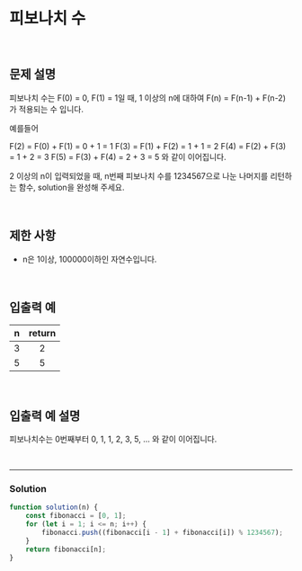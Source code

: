 # 피보나치 수

<br/>

## 문제 설명
피보나치 수는 F(0) = 0, F(1) = 1일 때, 1 이상의 n에 대하여 F(n) = F(n-1) + F(n-2) 가 적용되는 수 입니다.

예를들어

F(2) = F(0) + F(1) = 0 + 1 = 1
F(3) = F(1) + F(2) = 1 + 1 = 2
F(4) = F(2) + F(3) = 1 + 2 = 3
F(5) = F(3) + F(4) = 2 + 3 = 5
와 같이 이어집니다.

2 이상의 n이 입력되었을 때, n번째 피보나치 수를 1234567으로 나눈 나머지를 리턴하는 함수, solution을 완성해 주세요.

<br/>

## 제한 사항
* n은 1이상, 100000이하인 자연수입니다.

<br/>

## 입출력 예
| n | return |
| :---: | :---: |
| 3 | 2 |
| 5 | 5 |

<br/>

## 입출력 예 설명
피보나치수는 0번째부터 0, 1, 1, 2, 3, 5, ... 와 같이 이어집니다.

<br/>

---

### Solution
```javascript
function solution(n) {
    const fibonacci = [0, 1];
    for (let i = 1; i <= n; i++) {
        fibonacci.push((fibonacci[i - 1] + fibonacci[i]) % 1234567);
    }   
    return fibonacci[n];
}
```